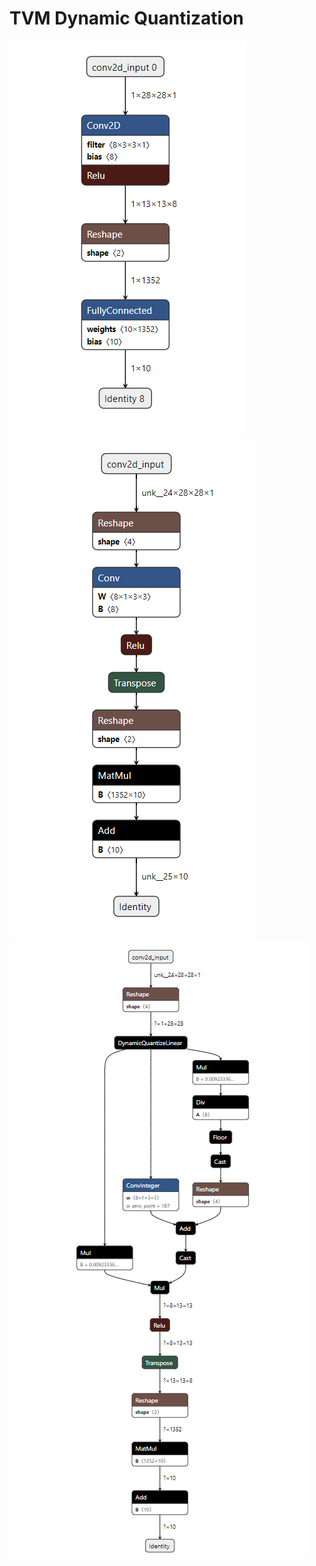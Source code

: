 # TVM Dynamic Quantization 

![alt text](https://github.com/innerglow01/tvmquantization/blob/assets/tflite_model.png)
![alt text](https://github.com/innerglow01/tvmquantization/blob/assets/onnx_model.png)
![alt text](https://github.com/innerglow01/tvmquantization/blob/assets/dynamic_quantized_onnx_model.png)
